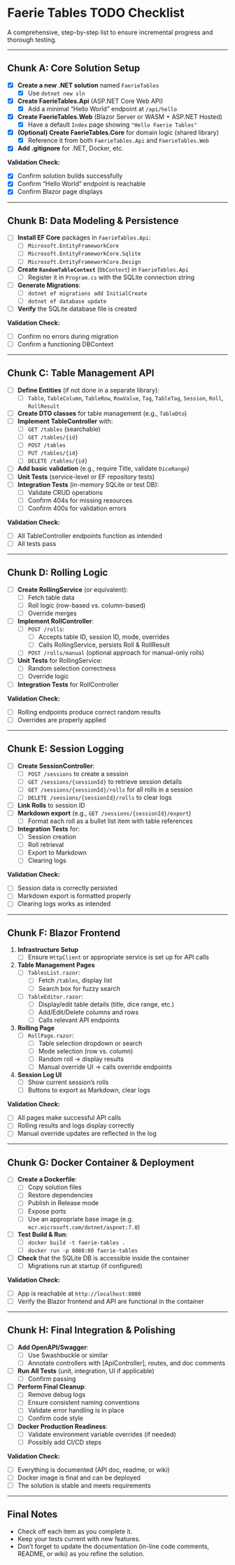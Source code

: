 # Faerie Tables TODO Checklist

A comprehensive, step-by-step list to ensure incremental progress and thorough testing.

---

## Chunk A: Core Solution Setup

- [x] **Create a new .NET solution** named `FaerieTables`
  - [x] Use `dotnet new sln`
- [x] **Create FaerieTables.Api** (ASP.NET Core Web API)
  - [x] Add a minimal “Hello World” endpoint at `/api/hello`
- [x] **Create FaerieTables.Web** (Blazor Server or WASM + ASP.NET Hosted)
  - [x] Have a default `Index` page showing `"Hello Faerie Tables"`
- [x] **(Optional) Create FaerieTables.Core** for domain logic (shared library)
  - [x] Reference it from both `FaerieTables.Api` and `FaerieTables.Web`
- [x] **Add .gitignore** for .NET, Docker, etc.

**Validation Check:**
- [x] Confirm solution builds successfully
- [x] Confirm “Hello World” endpoint is reachable
- [x] Confirm Blazor page displays

---

## Chunk B: Data Modeling & Persistence

- [ ] **Install EF Core** packages in `FaerieTables.Api`:
  - [ ] `Microsoft.EntityFrameworkCore`
  - [ ] `Microsoft.EntityFrameworkCore.Sqlite`
  - [ ] `Microsoft.EntityFrameworkCore.Design`
- [ ] **Create `RandomTableContext`** (`DbContext`) in `FaerieTables.Api`
  - [ ] Register it in `Program.cs` with the SQLite connection string
- [ ] **Generate Migrations**:
  - [ ] `dotnet ef migrations add InitialCreate`
  - [ ] `dotnet ef database update`
- [ ] **Verify** the SQLite database file is created

**Validation Check:**
- [ ] Confirm no errors during migration
- [ ] Confirm a functioning DBContext

---

## Chunk C: Table Management API

- [ ] **Define Entities** (if not done in a separate library):
  - [ ] `Table`, `TableColumn`, `TableRow`, `RowValue`, `Tag`, `TableTag`, `Session`, `Roll`, `RollResult`
- [ ] **Create DTO classes** for table management (e.g., `TableDto`)
- [ ] **Implement TableController** with:
  - [ ] `GET /tables` (searchable)
  - [ ] `GET /tables/{id}`
  - [ ] `POST /tables`
  - [ ] `PUT /tables/{id}`
  - [ ] `DELETE /tables/{id}`
- [ ] **Add basic validation** (e.g., require Title, validate `DiceRange`)
- [ ] **Unit Tests** (service-level or EF repository tests)
- [ ] **Integration Tests** (in-memory SQLite or test DB):
  - [ ] Validate CRUD operations
  - [ ] Confirm 404s for missing resources
  - [ ] Confirm 400s for validation errors

**Validation Check:**
- [ ] All TableController endpoints function as intended
- [ ] All tests pass

---

## Chunk D: Rolling Logic

- [ ] **Create RollingService** (or equivalent):
  - [ ] Fetch table data
  - [ ] Roll logic (row-based vs. column-based)
  - [ ] Override merges
- [ ] **Implement RollController**:
  - [ ] `POST /rolls`:
    - [ ] Accepts table ID, session ID, mode, overrides
    - [ ] Calls RollingService, persists Roll & RollResult
  - [ ] `POST /rolls/manual` (optional approach for manual-only rolls)
- [ ] **Unit Tests** for RollingService:
  - [ ] Random selection correctness
  - [ ] Override logic
- [ ] **Integration Tests** for RollController

**Validation Check:**
- [ ] Rolling endpoints produce correct random results
- [ ] Overrides are properly applied

---

## Chunk E: Session Logging

- [ ] **Create SessionController**:
  - [ ] `POST /sessions` to create a session
  - [ ] `GET /sessions/{sessionId}` to retrieve session details
  - [ ] `GET /sessions/{sessionId}/rolls` for all rolls in a session
  - [ ] `DELETE /sessions/{sessionId}/rolls` to clear logs
- [ ] **Link Rolls** to session ID
- [ ] **Markdown export** (e.g., `GET /sessions/{sessionId}/export`)
  - [ ] Format each roll as a bullet list item with table references
- [ ] **Integration Tests** for:
  - [ ] Session creation
  - [ ] Roll retrieval
  - [ ] Export to Markdown
  - [ ] Clearing logs

**Validation Check:**
- [ ] Session data is correctly persisted
- [ ] Markdown export is formatted properly
- [ ] Clearing logs works as intended

---

## Chunk F: Blazor Frontend

1. **Infrastructure Setup**
   - [ ] Ensure `HttpClient` or appropriate service is set up for API calls

2. **Table Management Pages**
   - [ ] `TablesList.razor`:
     - [ ] Fetch `/tables`, display list
     - [ ] Search box for fuzzy search
   - [ ] `TableEditor.razor`:
     - [ ] Display/edit table details (title, dice range, etc.)
     - [ ] Add/Edit/Delete columns and rows
     - [ ] Calls relevant API endpoints

3. **Rolling Page**
   - [ ] `RollPage.razor`:
     - [ ] Table selection dropdown or search
     - [ ] Mode selection (row vs. column)
     - [ ] Random roll -> display results
     - [ ] Manual override UI -> calls override endpoints

4. **Session Log UI**
   - [ ] Show current session’s rolls
   - [ ] Buttons to export as Markdown, clear logs

**Validation Check:**
- [ ] All pages make successful API calls
- [ ] Rolling results and logs display correctly
- [ ] Manual override updates are reflected in the log

---

## Chunk G: Docker Container & Deployment

- [ ] **Create a Dockerfile**:
  - [ ] Copy solution files
  - [ ] Restore dependencies
  - [ ] Publish in Release mode
  - [ ] Expose ports
  - [ ] Use an appropriate base image (e.g. `mcr.microsoft.com/dotnet/aspnet:7.0`)
- [ ] **Test Build & Run**:
  - [ ] `docker build -t faerie-tables .`
  - [ ] `docker run -p 8080:80 faerie-tables`
- [ ] **Check** that the SQLite DB is accessible inside the container
  - [ ] Migrations run at startup (if configured)

**Validation Check:**
- [ ] App is reachable at `http://localhost:8080`
- [ ] Verify the Blazor frontend and API are functional in the container

---

## Chunk H: Final Integration & Polishing

- [ ] **Add OpenAPI/Swagger**:
  - [ ] Use Swashbuckle or similar
  - [ ] Annotate controllers with [ApiController], routes, and doc comments
- [ ] **Run All Tests** (unit, integration, UI if applicable)
  - [ ] Confirm passing
- [ ] **Perform Final Cleanup**:
  - [ ] Remove debug logs
  - [ ] Ensure consistent naming conventions
  - [ ] Validate error handling is in place
  - [ ] Confirm code style
- [ ] **Docker Production Readiness**:
  - [ ] Validate environment variable overrides (if needed)
  - [ ] Possibly add CI/CD steps

**Validation Check:**
- [ ] Everything is documented (API doc, readme, or wiki)
- [ ] Docker image is final and can be deployed
- [ ] The solution is stable and meets requirements

---

## Final Notes

- Check off each item as you complete it.  
- Keep your tests current with new features.  
- Don’t forget to update the documentation (in-line code comments, README, or wiki) as you refine the solution.

